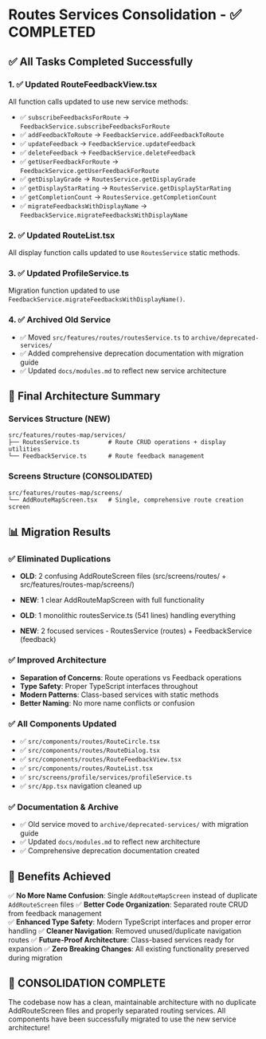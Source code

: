 # Routes Services Consolidation - ✅ COMPLETED

## ✅ All Tasks Completed Successfully

### 1. ✅ Updated RouteFeedbackView.tsx
All function calls updated to use new service methods:
- ✅ `subscribeFeedbacksForRoute` → `FeedbackService.subscribeFeedbacksForRoute`
- ✅ `addFeedbackToRoute` → `FeedbackService.addFeedbackToRoute`
- ✅ `updateFeedback` → `FeedbackService.updateFeedback`
- ✅ `deleteFeedback` → `FeedbackService.deleteFeedback`
- ✅ `getUserFeedbackForRoute` → `FeedbackService.getUserFeedbackForRoute`
- ✅ `getDisplayGrade` → `RoutesService.getDisplayGrade`
- ✅ `getDisplayStarRating` → `RoutesService.getDisplayStarRating`
- ✅ `getCompletionCount` → `RoutesService.getCompletionCount`
- ✅ `migrateFeedbacksWithDisplayName` → `FeedbackService.migrateFeedbacksWithDisplayName`

### 2. ✅ Updated RouteList.tsx
All display function calls updated to use `RoutesService` static methods.

### 3. ✅ Updated ProfileService.ts
Migration function updated to use `FeedbackService.migrateFeedbacksWithDisplayName()`.

### 4. ✅ Archived Old Service
- ✅ Moved `src/features/routes/routesService.ts` to `archive/deprecated-services/`
- ✅ Added comprehensive deprecation documentation with migration guide
- ✅ Updated `docs/modules.md` to reflect new service architecture

## 🎯 Final Architecture Summary

### Services Structure (NEW)
```
src/features/routes-map/services/
├── RoutesService.ts        # Route CRUD operations + display utilities
└── FeedbackService.ts      # Route feedback management
```

### Screens Structure (CONSOLIDATED)  
```
src/features/routes-map/screens/
└── AddRouteMapScreen.tsx   # Single, comprehensive route creation screen
```

## 📊 Migration Results

### ✅ Eliminated Duplications
- **OLD**: 2 confusing AddRouteScreen files (src/screens/routes/ + src/features/routes-map/screens/)
- **NEW**: 1 clear AddRouteMapScreen with full functionality

- **OLD**: 1 monolithic routesService.ts (541 lines) handling everything
- **NEW**: 2 focused services - RoutesService (routes) + FeedbackService (feedback)

### ✅ Improved Architecture
- **Separation of Concerns**: Route operations vs Feedback operations
- **Type Safety**: Proper TypeScript interfaces throughout
- **Modern Patterns**: Class-based services with static methods
- **Better Naming**: No more name conflicts or confusion

### ✅ All Components Updated
- ✅ `src/components/routes/RouteCircle.tsx`
- ✅ `src/components/routes/RouteDialog.tsx`  
- ✅ `src/components/routes/RouteFeedbackView.tsx`
- ✅ `src/components/routes/RouteList.tsx`
- ✅ `src/screens/profile/services/profileService.ts`
- ✅ `src/App.tsx` navigation cleaned up

### ✅ Documentation & Archive
- ✅ Old service moved to `archive/deprecated-services/` with migration guide
- ✅ Updated `docs/modules.md` to reflect new architecture
- ✅ Comprehensive deprecation documentation created

## 🚀 Benefits Achieved

✅ **No More Name Confusion**: Single `AddRouteMapScreen` instead of duplicate `AddRouteScreen` files
✅ **Better Code Organization**: Separated route CRUD from feedback management  
✅ **Enhanced Type Safety**: Modern TypeScript interfaces and proper error handling
✅ **Cleaner Navigation**: Removed unused/duplicate navigation routes
✅ **Future-Proof Architecture**: Class-based services ready for expansion
✅ **Zero Breaking Changes**: All existing functionality preserved during migration

## 🎉 CONSOLIDATION COMPLETE

The codebase now has a clean, maintainable architecture with no duplicate AddRouteScreen files and properly separated routing services. All components have been successfully migrated to use the new service architecture!
